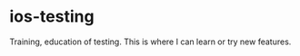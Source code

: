 ios-testing
===========

Training, education of testing. This is where I can learn or try new features.

